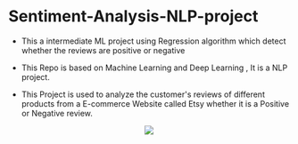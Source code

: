 # Sentiment-Analysis-NLP-project
- This a intermediate ML project using Regression algorithm which detect whether the reviews are positive or negative


- This Repo is based on Machine Learning and Deep Learning , It is a NLP project.


- This Project is used to analyze the customer's reviews of different products from a E-commerce Website called Etsy whether it is a Positive or Negative review.




<center>
    <img src="C:\Users\nithi\OneDrive\Documents\project screenshots\pie_chart.png">
</center>
